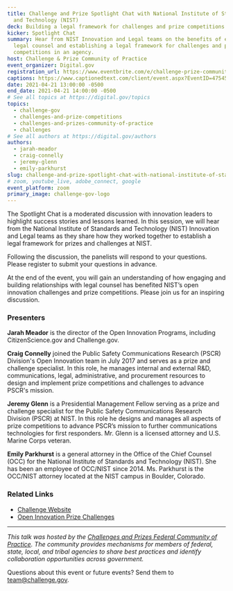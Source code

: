 ```yaml
---
title: Challenge and Prize Spotlight Chat with National Institute of Standards
  and Technology (NIST)
deck: Building a legal framework for challenges and prize competitions at NIST
kicker: Spotlight Chat
summary: Hear from NIST Innovation and Legal teams on the benefits of engaging
  legal counsel and establishing a legal framework for challenges and prize
  competitions in an agency.
host: Challenge & Prize Community of Practice
event_organizer: Digital.gov
registration_url: https://www.eventbrite.com/e/challenge-prize-community-spotlight-chat-with-nist-registration-148824019649
captions: https://www.captionedtext.com/client/event.aspx?EventID=4754572&CustomerID=321
date: 2021-04-21 13:00:00 -0500
end_date: 2021-04-21 14:00:00 -0500
# See all topics at https://digital.gov/topics
topics:
  - challenge-gov
  - challenges-and-prize-competitions
  - challenges-and-prizes-community-of-practice
  - challenges
# See all authors at https://digital.gov/authors
authors:
  - jarah-meador
  - craig-connelly
  - jeremy-glenn
  - emily-parkhurst
slug: challenge-and-prize-spotlight-chat-with-national-institute-of-standards-and-technology-nist
# zoom, youtube_live, adobe_connect, google
event_platform: zoom
primary_image: challenge-gov-logo
---
```

The Spotlight Chat is a moderated discussion with innovation leaders to highlight success stories and lessons learned. In this session, we will hear from the National Institute of Standards and Technology (NIST) Innovation and Legal teams as they share how they worked together to establish a legal framework for prizes and challenges at NIST.

Following the discussion, the panelists will respond to your questions. Please register to submit your questions in advance. 

At the end of the event, you will gain an understanding of how engaging and building relationships with legal counsel has benefited NIST’s open innovation challenges and prize competitions. Please join us for an inspiring discussion.

### Presenters

**Jarah Meador** is the director of the Open Innovation Programs, including CitizenScience.gov and Challenge.gov.

**Craig Connelly** joined the Public Safety Communications Research (PSCR) Division's Open Innovation team in July 2017 and serves as a prize and challenge specialist. In this role, he manages internal and external R&D, communications, legal, administrative, and procurement resources to design and implement prize competitions and challenges to advance PSCR's mission.

**Jeremy Glenn** is a Presidential Management Fellow serving as a prize and challenge specialist for the Public Safety Communications Research Division (PSCR) at NIST. In this role he designs and manages all aspects of prize competitions to advance PSCR’s mission to further communications technologies for first responders. Mr. Glenn is a licensed attorney and U.S. Marine Corps veteran.

**Emily Parkhurst** is a general attorney in the Office of the Chief Counsel (OCC) for the National Institute of Standards and Technology (NIST). She has been an employee of OCC/NIST since 2014. Ms. Parkhurst is the OCC/NIST attorney located at the NIST campus in Boulder, Colorado.

### Related Links

* [Challenge Website](https://www.challenge.gov/)
* [Open Innovation Prize Challenges](https://www.nist.gov/ctl/pscr/open-innovation-prize-challenges)

- - -

*This talk was hosted by the [Challenges and Prizes Federal Community of Practice](https://digital.gov/communities/challenges-prizes/). The community provides mechanisms for members of federal, state, local, and tribal agencies to share best practices and identify collaboration opportunities across government.*

Questions about this event or future events? Send them to [team@challenge.gov](mailto:team@challenge.gov).

